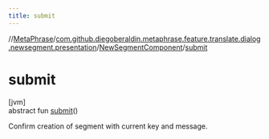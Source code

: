 ```yaml
---
title: submit
---
```

//[MetaPhrase](../../../index.html)/[com.github.diegoberaldin.metaphrase.feature.translate.dialog.newsegment.presentation](../index.html)/[NewSegmentComponent](index.html)/[submit](submit.html)



# submit



[jvm]\
abstract fun [submit](submit.html)()



Confirm creation of segment with current key and message.




